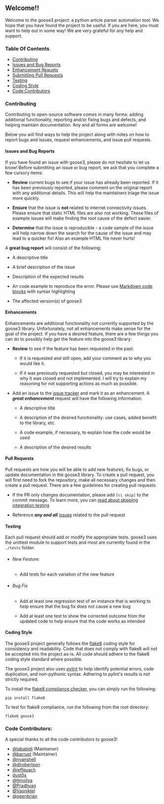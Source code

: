 
## Welcome!!

Welcome to the goose3 project: a python article parser automation tool. We hope
that you have found the project to be useful. If you are here, you must want to
help out in some way! We are very grateful for any help and support.

### Table Of Contents
* [Contributing](#contributing)
* [Issues and Bug Reports](#issues-and-bug-reports)
* [Enhancement Requets](#enhancements)
* [Submitting Pull Requests](#pull-requests)
* [Testing](#testing)
* [Coding Style](#coding-style)
* [Code Contributors](#code-contributors)

### Contributing

Contributing to open-source software comes in many forms: adding additional
functionality, reporting and/or fixing bugs and defects, and helping maintain
documentation. Any and all forms are welcome!

Below you will find ways to help the project along with notes on how to report
bugs and issues, request enhancements, and issue pull requests.

#### Issues and Bug Reports

If you have found an issue with goose3, please do not hesitate to let us
know! Before submitting an issue or bug report, we ask that you complete a few
cursory items:

* **Review** current bugs to see if your issue has already been reported. If it
has been previously reported, please comment on the original report with any
additional details. This will help the maintainers triage the issue more
quickly.

* **Ensure** that the issue is **not** related to internet connectivity issues.
Please ensure that static HTML files are also not working. These files of
example issues will make finding the root cause of the defect easier.

* **Determine** that the issue is reproducible - a code sample of the issue
will help narrow down the search for the cause of the issue and may lead to a
quicker fix! Also an example HTML file never hurts!

A **great bug report** will consist of the following:

* A descriptive title

* A brief description of the issue

* Description of the expected results

* An code example to reproduce the error. Please use
[Markdown code blocks](https://help.github.com/articles/creating-and-highlighting-code-blocks/)
with syntax highlighting

* The affected version(s) of goose3

#### Enhancements

Enhancements are additional functionality not currently supported by the
goose3 library. Unfortunately, not all enhancements make sense for the
goal of the project. If you have a desired feature, there are a few things you
can do to possibly help get the feature into the goose3 library:

* **Review** to see if the feature has been requested in the past.

    * If it is requested and still open, add your comment as to why you would
    like it.

    * If it was previously requested but closed, you may be interested in why
    it was closed and not implemented. I will try to explain my reasoning for
    not supporting actions as much as possible.

* Add an issue to the
[issue tracker](https://github.com/barrust/mediawiki/issues) and mark it as an
enhancement. A ***great enhancement*** request will have the following
information:

    * A descriptive title

    * A description of the desired functionality: use cases, added benefit to
    the library, etc.

    * A code example, if necessary, to explain how the code would be used

    * A description of the desired results

#### Pull Requests

Pull requests are how you will be able to add new features, fix bugs, or update
documentation in the goose3 library. To create a pull request, you will
first need to fork the repository, make all necessary changes and then create
a pull request. There are a few guidelines for creating pull requests:

* If the PR only changes documentation, please add `[ci skip]` to the commit
message. To learn more, you can [read about skipping integration testing](https://docs.travis-ci.com/user/customizing-the-build#Skipping-a-build)

* Reference ***any and all*** [issues](https://github.com/barrust/mediawiki/issues)
related to the pull request

#### Testing

Each pull request should add or modify the appropriate tests. goose3 uses
the unittest module to support tests and most are currently found in the
`./tests` folder.

* ###### New Feature:
    * Add tests for each variation of the new feature

* ###### Bug Fix
    * Add at least one regression test of an instance that is working to help
    ensure that the bug fix does not cause a new bug

    * Add at least one test to show the corrected outcome from the updated code
    to help ensure that the code works as intended

#### Coding Style

The goose3 project generally follows the
[flake8](https://github.com/PyCQA/flake8) coding style for consistency
and readability. Code that does not comply with flake8 will not be accepted into
the project as-is. All code should adhere to the flake8 coding style standard
where possible.

The goose3 project also uses [pylint](https://www.pylint.org/)
to help identify potential errors, code duplication, and non-pythonic syntax.
Adhering to pylint's results is not strictly required.

To install the [flake8 compliance checker](https://pypi.org/project/flake8/),
you can simply run the following:

```
pip install flake8
```

To test for flake8 compliance, run the following from the root directory:

```
flake8 goose3
```

### Code Contributors:

A special thanks to all the code contributors to goose3!

* [@lababidi](https://github.com/lababidi) (Maintainer)
* [@barrust](https://github.com/barrust) (Maintainer)
* [@nyanshell](https://github.com/nyanshell)
* [@dlrobertson](https://github.com/dlrobertson)
* [@jeffquach](https://github.com/jeffquach)
* [dust0x](https://github.com/dust0x)
* [@timoilya](https://github.com/timoilya)
* [@Pradhvan](https://github.com/Pradhvan)
* [@Vasniktel](https://github.com/Vasniktel)
* [@openbrian](https://github.com/openbrian)
